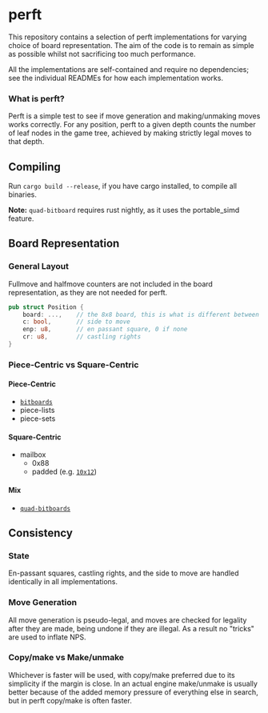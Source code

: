 # perft
This repository contains a selection of perft implementations for varying choice of board representation.
The aim of the code is to remain as simple as possible whilst not sacrificing too much performance.

All the implementations are self-contained and require no dependencies; see the individual READMEs for
how each implementation works.

### What is perft?
Perft is a simple test to see if move generation and making/unmaking moves works correctly.
For any position, perft to a given depth counts the number of leaf nodes in the game tree, achieved by making strictly legal moves to that depth.

## Compiling
Run ```cargo build --release```, if you have cargo installed, to compile all binaries.

**Note:** ```quad-bitboard``` requires rust nightly, as it uses the portable_simd feature.

## Board Representation

### General Layout
Fullmove and halfmove counters are not included in the board representation, as they are not needed for perft.
```rust
pub struct Position {
    board: ...,    // the 8x8 board, this is what is different between representations
    c: bool,       // side to move
    enp: u8,       // en passant square, 0 if none
    cr: u8,        // castling rights
}
```

### Piece-Centric vs Square-Centric
#### Piece-Centric
- [```bitboards```](/bitboard)
- piece-lists
- piece-sets
#### Square-Centric
- mailbox
    + 0x88
    + padded (e.g. [```10x12```](/mailbox-10x12))
#### Mix
- [```quad-bitboards```](/quad-bitboard)



## Consistency

### State
En-passant squares, castling rights, and the side to move are handled identically in all implementations.

### Move Generation
All move generation is pseudo-legal, and moves are checked for legality after they are made, being undone if they are illegal.
As a result no "tricks" are used to inflate NPS.

### Copy/make vs Make/unmake
Whichever is faster will be used, with copy/make preferred due to its simplicity if the margin is close. In an actual engine make/unmake is usually
better because of the added memory pressure of everything else in search, but in perft copy/make is often faster.

